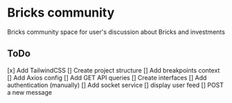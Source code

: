 # Bricks community

Bricks community space for user's discussion about Bricks and investments

## ToDo

[x] Add TailwindCSS
[] Create project structure
[] Add breakpoints context
[] Add Axios config
[] Add GET API queries
[] Create interfaces
[] Add authentication (manually)
[] Add socket service
[] display user feed
[] POST a new message
